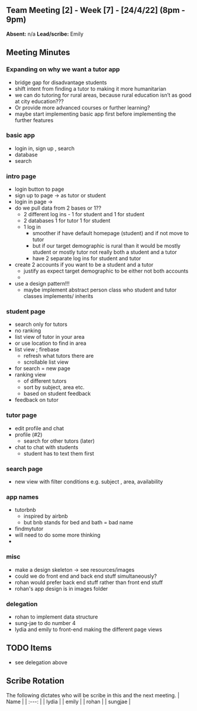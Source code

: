 ## Team Meeting [2] - Week [7] - [24/4/22] (8pm - 9pm)
**Absent:** n/a
**Lead/scribe:** Emily

## Meeting Minutes

### Expanding on why we want a tutor app
- bridge gap for disadvantage students
- shift intent from finding a tutor to making it more humanitarian 
- we can do tutoring for rural areas, because rural education isn’t as good at city education??? 
- Or provide more advanced courses or further learning?
- maybe start implementing basic app first before implementing the further features

### basic app 
- login in, sign up , search 
- database 
- search

### intro page 
- login button to page
- sign up to page -> as tutor or student
- login in page ->
- do we pull data from 2 bases or 1??
  - 2 different log ins - 1 for student and 1 for student
  - 2 databases 1 for tutor 1 for student
  - 1 log in  
    - smoother if have default homepage (student) and if not move to tutor 
    - but if our target demographic is rural than it would be mostly student or mostly tutor not really both a student and a tutor 
    - have 2 separate log ins for student and tutor 
- create 2 accounts if you want to be a student and a tutor 
  - justify as expect target demographic to be either not both accounts
  - 
- use a design pattern!!!
  - maybe implement abstract person class who student and tutor classes implements/ inherits 

### student page 
- search only for tutors 
- no ranking 
- list view  of tutor in your area 
- or use location to find in area
- list view ; firebase 
  - refresh what tutors there are
  - scrollable list view 
- for search = new page 
- ranking view 
  - of different tutors 
  - sort by subject, area etc. 
  - based on student feedback 
- feedback on tutor 

### tutor page
- edit profile and chat 
- profile (#2)
  - search for other tutors (later)
- chat to chat with students
  - student has to text them first 

### search page
- new view with filter conditions e.g. subject , area, availability 

### app names 
- tutorbnb 
  - inspired by airbnb 
  - but bnb stands for bed and bath = bad name 
- findmytutor 
- will need to do some more thinking
- 

### misc
- make a design skeleton -> see resources/images
- could we do front end and back end stuff simultaneously?
- rohan would prefer back end stuff rather than front end stuff
- rohan's app design is in images folder 

### delegation 
- rohan to implement data structure 
- sung-jae to do number 4
- lydia and emily to front-end making the different page views




## TODO Items
- see delegation above 

## Scribe Rotation
The following dictates who will be scribe in this and the next meeting.
| Name |
| :---: |
| lydia |
| emily |
| rohan |
| sungjae |
